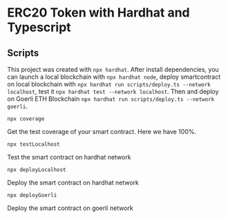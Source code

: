 # ERC20 Token with Hardhat and Typescript

## Scripts

This project was created with `npx hardhat`.
After install dependencies, you can launch a local blockchain with `npx hardhat node`, deploy smartcontract on local blockchain with `npx hardhat run scripts/deploy.ts --network localhost`, test it `npx hardhat test --network localhost`. Then and deploy on Goerli ETH Blockchain `npx hardhat run scripts/deploy.ts --network goerli`.

```
npx coverage
```
Get the test coverage of your smart contract. Here we have 100%.

```
npx testLocalhost
```
Test the smart contract on hardhat network

```
npx deployLocalhost
```
Deploy the smart contract on hardhat network

```
npx deployGoerli
```
Deploy the smart contract on goerli network